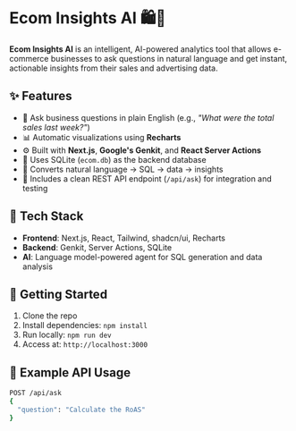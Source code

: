 # Ecom Insights AI 🛍️🤖

**Ecom Insights AI** is an intelligent, AI-powered analytics tool that allows e-commerce businesses to ask questions in natural language and get instant, actionable insights from their sales and advertising data.

## ✨ Features

- 💬 Ask business questions in plain English (e.g., *"What were the total sales last week?"*)
- 📊 Automatic visualizations using **Recharts**
- ⚙️ Built with **Next.js**, **Google's Genkit**, and **React Server Actions**
- 📁 Uses SQLite (`ecom.db`) as the backend database
- 🧠 Converts natural language → SQL → data → insights
- 🔌 Includes a clean REST API endpoint (`/api/ask`) for integration and testing

## 📂 Tech Stack

- **Frontend**: Next.js, React, Tailwind, shadcn/ui, Recharts  
- **Backend**: Genkit, Server Actions, SQLite  
- **AI**: Language model-powered agent for SQL generation and data analysis

## 🚀 Getting Started

1. Clone the repo  
2. Install dependencies: `npm install`  
3. Run locally: `npm run dev`  
4. Access at: `http://localhost:3000`

## 🧪 Example API Usage

```bash
POST /api/ask
{
  "question": "Calculate the RoAS"
}
